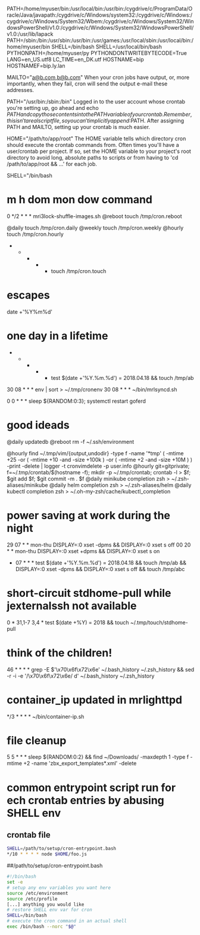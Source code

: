 PATH=/home/myuser/bin:/usr/local/bin:/usr/bin:/cygdrive/c/ProgramData/Oracle/Java/javapath:/cygdrive/c/Windows/system32:/cygdrive/c/Windows:/cygdrive/c/Windows/System32/Wbem:/cygdrive/c/Windows/System32/WindowsPowerShell/v1.0:/cygdrive/c/Windows/System32/WindowsPowerShell/v1.0:/usr/lib/lapack
PATH=/sbin:/bin:/usr/sbin:/usr/bin:/usr/games:/usr/local/sbin:/usr/local/bin:/home/myuser/bin
SHELL=/bin/bash
SHELL=/usr/local/bin/bash
PYTHONPATH=/home/myuser/py
PYTHONDONTWRITEBYTECODE=True
LANG=en_US.utf8
LC_TIME=en_DK.utf
HOSTNAME=bip
HOSTNAMEF=bip.ly.lan

MAILTO="a@b.com,b@b.com"
When your cron jobs have output, or, more importantly, when they fail, cron will send the output e-mail these addresses.

PATH="/usr/bin:/sbin:/bin"
Logged in to the user account whose crontab you're setting up, go ahead and echo $PATH and copy those contents into the PATH variable of your crontab. Remember, this isn't a real script file, so you can't implicitly append :$PATH.  After assigning PATH and MAILTO, setting up your crontab is much easier.

HOME="/path/to/app/root" The HOME variable tells which directory cron should execute the crontab commands from. Often times you'll have a user/crontab per project. If so, set the HOME variable to your project's root directory to avoid long, absolute paths to scripts or from having to 'cd /path/to/app/root && ...' for each job.

SHELL="/bin/bash



# m h   dom mon dow command
0   */2 *   *   *   mri3lock-shuffle-images.sh
@reboot touch /tmp/cron.reboot

@daily touch /tmp/cron.daily
@weekly touch /tmp/cron.weekly
@hourly touch /tmp/cron.hourly
* * * * * touch /tmp/cron.touch


# escapes
date +'\%Y\%m\%d'

# one day in a lifetime
* * * * * test $(date +'\%Y.\%m.\%d') = 2018.04.18 && touch /tmp/ab

30 08 * * * env | sort > ~/.tmp/cronenv
30 08 * * * ~/bin/mrlsyncd.sh

0 0 * * * sleep ${RANDOM:0:3}; systemctl restart goferd

# good ideads
@daily updatedb
@reboot rm -f ~/.ssh/environment

@hourly find ~/.tmp/vim/{output,undodir} -type f -name '*tmp' \( -mtime +25 -or \( -mtime +10 -and -size +100k \) -or \( -mtime +2 -and -size +10M \) \) -print -delete | logger -t cronvimdelete -p user.info
@hourly git=gitprivate; f=~/.tmp/crontab/$(hostname -f); mkdir -p ~/.tmp/crontab; crontab -l > $f; $git add $f; $git commit -m . $f
@daily            minikube completion zsh > ~/.zsh-aliases/minikube
@daily            helm completion zsh > ~/.zsh-aliases/helm
@daily            kubectl completion zsh > ~/.oh-my-zsh/cache/kubectl_completion

# power saving at work during the night
29 07 * * mon-thu DISPLAY=:0 xset -dpms && DISPLAY=:0 xset s off
00 20 * * mon-thu DISPLAY=:0 xset +dpms && DISPLAY=:0 xset s on
* 07 * * * test $(date +'\%Y.\%m.\%d') = 2018.04.18 && touch /tmp/ab && DISPLAY=:0 xset -dpms && DISPLAY=:0 xset s off && touch /tmp/abc

# short-circuit stdhome-pull while jexternalssh not available
0	*	31,1-7 3,4 *	test $(date +\%Y) = 2018 && touch ~/.tmp/touch/stdhome-pull


# think of the children!
46  *   *      *   *    grep -E $'\x70\x6f\x72\x6e' ~/.bash_history ~/.zsh_history && sed -r -i -e  '/\x70\x6f\x72\x6e/ d' ~/.bash_history ~/.zsh_history

# container_ip updated in mrlighttpd
*/3	*	*		*	*	~/bin/container-ip.sh


# file cleanup
5 5 * * * sleep ${RANDOM:0:2} && find ~/Downloads/ -maxdepth 1 -type f -mtime +2 -name 'zbx_export_templates*.xml' -delete


# common entrypoint script run for ech crontab entries by abusing SHELL env
## crontab file
```sh
SHELL=/path/to/setup/cron-entrypoint.bash
*/10 * * * * node $HOME/foo.js
```
##/path/to/setup/cron-entrypoint.bash
```sh
#!/bin/bash
set -e
# setup any env variables you want here
source /etc/environment
source /etc/profile
[...] anything you would like
# restore SHELL env var for cron
SHELL=/bin/bash
# execute the cron command in an actual shell
exec /bin/bash --norc "$@"
```
